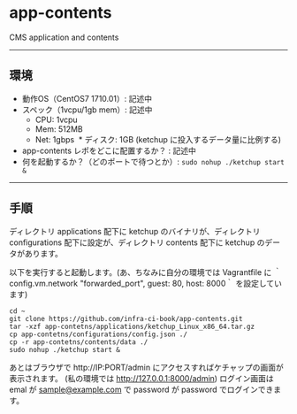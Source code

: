 # app-contents
CMS application and contents

---

## 環境
* 動作OS（CentOS7 1710.01）: 記述中
* スペック（1vcpu/1gb mem）: 記述中
  * CPU: 1vcpu
  * Mem: 512MB
  * Net: 1gbps
  * ディスク: 1GB (ketchup に投入するデータ量に比例する)
* app-contents レポをどこに配置するか？ : 記述中
* 何を起動するか？（どのポートで待つとか）: `sudo nohup ./ketchup start &`

---
## 手順

ディレクトリ applications 配下に ketchup のバイナリが、ディレクトリ configurations 配下に設定が、ディレクトリ contents 配下に ketchup のデータがあります。

以下を実行すると起動します。(あ、ちなみに自分の環境では Vagrantfile に  ｀config.vm.network "forwarded_port", guest: 80, host: 8000｀ を設定しています)

```
cd ~
git clone https://github.com/infra-ci-book/app-contents.git
tar -xzf app-contetns/applications/ketchup_Linux_x86_64.tar.gz
cp app-contetns/configurations/config.json ./
cp -r app-contetns/contents/data ./
sudo nohup ./ketchup start &
```

あとはブラウザで http://IP:PORT/admin にアクセスすればケチャップの画面が表示されます。 (私の環境では http://127.0.0.1:8000/admin)
ログイン画面は emal が sample@example.com で password が password でログインできます。

